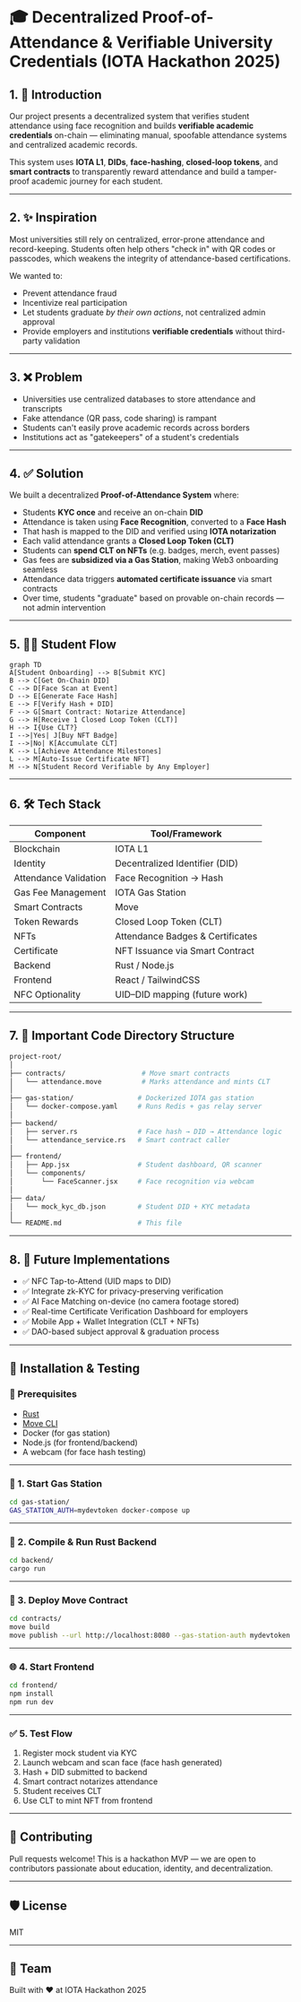 # 🎓 Decentralized Proof-of-Attendance & Verifiable University Credentials (IOTA Hackathon 2025)

## 1. 🧠 Introduction
Our project presents a decentralized system that verifies student attendance using face recognition and builds **verifiable academic credentials** on-chain — eliminating manual, spoofable attendance systems and centralized academic records.

This system uses **IOTA L1**, **DIDs**, **face-hashing**, **closed-loop tokens**, and **smart contracts** to transparently reward attendance and build a tamper-proof academic journey for each student.

---

## 2. ✨ Inspiration
Most universities still rely on centralized, error-prone attendance and record-keeping. Students often help others "check in" with QR codes or passcodes, which weakens the integrity of attendance-based certifications.

We wanted to:
- Prevent attendance fraud
- Incentivize real participation
- Let students graduate *by their own actions*, not centralized admin approval
- Provide employers and institutions **verifiable credentials** without third-party validation

---

## 3. ❌ Problem
- Universities use centralized databases to store attendance and transcripts
- Fake attendance (QR pass, code sharing) is rampant
- Students can't easily prove academic records across borders
- Institutions act as "gatekeepers" of a student's credentials

---

## 4. ✅ Solution
We built a decentralized **Proof-of-Attendance System** where:
- Students **KYC once** and receive an on-chain **DID**
- Attendance is taken using **Face Recognition**, converted to a **Face Hash**
- That hash is mapped to the DID and verified using **IOTA notarization**
- Each valid attendance grants a **Closed Loop Token (CLT)**
- Students can **spend CLT on NFTs** (e.g. badges, merch, event passes)
- Gas fees are **subsidized via a Gas Station**, making Web3 onboarding seamless
- Attendance data triggers **automated certificate issuance** via smart contracts
- Over time, students "graduate" based on provable on-chain records — not admin intervention

---

## 5. 👨‍🎓 Student Flow

```mermaid
graph TD
A[Student Onboarding] --> B[Submit KYC]
B --> C[Get On-Chain DID]
C --> D[Face Scan at Event]
D --> E[Generate Face Hash]
E --> F[Verify Hash + DID]
F --> G[Smart Contract: Notarize Attendance]
G --> H[Receive 1 Closed Loop Token (CLT)]
H --> I{Use CLT?}
I -->|Yes| J[Buy NFT Badge]
I -->|No| K[Accumulate CLT]
K --> L[Achieve Attendance Milestones]
L --> M[Auto-Issue Certificate NFT]
M --> N[Student Record Verifiable by Any Employer]
```

---

## 6. 🛠️ Tech Stack

| Component             | Tool/Framework                  |
| --------------------- | ------------------------------- |
| Blockchain            | IOTA L1                         |
| Identity              | Decentralized Identifier (DID)  |
| Attendance Validation | Face Recognition → Hash         |
| Gas Fee Management    | IOTA Gas Station                |
| Smart Contracts       | Move                            |
| Token Rewards         | Closed Loop Token (CLT)         |
| NFTs                  | Attendance Badges & Certificates|
| Certificate           | NFT Issuance via Smart Contract |
| Backend               | Rust / Node.js                  |
| Frontend              | React / TailwindCSS             |
| NFC Optionality       | UID–DID mapping (future work)   |

---

## 7. 📁 Important Code Directory Structure

```bash
project-root/
│
├── contracts/                   # Move smart contracts
│   └── attendance.move          # Marks attendance and mints CLT
│
├── gas-station/                # Dockerized IOTA gas station
│   └── docker-compose.yaml     # Runs Redis + gas relay server
│
├── backend/
│   ├── server.rs               # Face hash → DID → Attendance logic
│   └── attendance_service.rs   # Smart contract caller
│
├── frontend/
│   ├── App.jsx                 # Student dashboard, QR scanner
│   └── components/
│       └── FaceScanner.jsx     # Face recognition via webcam
│
├── data/
│   └── mock_kyc_db.json        # Student DID + KYC metadata
│
└── README.md                   # This file
```

---

## 8. 🚀 Future Implementations

* ✅ NFC Tap-to-Attend (UID maps to DID)
* ✅ Integrate zk-KYC for privacy-preserving verification
* ✅ AI Face Matching on-device (no camera footage stored)
* ✅ Real-time Certificate Verification Dashboard for employers
* ✅ Mobile App + Wallet Integration (CLT + NFTs)
* ✅ DAO-based subject approval & graduation process

---

## 🧪 Installation & Testing

### 🔧 Prerequisites

* [Rust](https://www.rust-lang.org/)
* [Move CLI](https://github.com/move-language/move)
* Docker (for gas station)
* Node.js (for frontend/backend)
* A webcam (for face hash testing)

---

### 🐳 1. Start Gas Station

```bash
cd gas-station/
GAS_STATION_AUTH=mydevtoken docker-compose up
```

---

### 🦀 2. Compile & Run Rust Backend

```bash
cd backend/
cargo run
```

---

### 🧠 3. Deploy Move Contract

```bash
cd contracts/
move build
move publish --url http://localhost:8080 --gas-station-auth mydevtoken
```

---

### 🌐 4. Start Frontend

```bash
cd frontend/
npm install
npm run dev
```

---

### ✅ 5. Test Flow

1. Register mock student via KYC
2. Launch webcam and scan face (face hash generated)
3. Hash + DID submitted to backend
4. Smart contract notarizes attendance
5. Student receives CLT
6. Use CLT to mint NFT from frontend

---

## 🏁 Contributing

Pull requests welcome! This is a hackathon MVP — we are open to contributors passionate about education, identity, and decentralization.

---

## 🛡 License

MIT

---

## 🙌 Team

Built with ❤️ at IOTA Hackathon 2025
